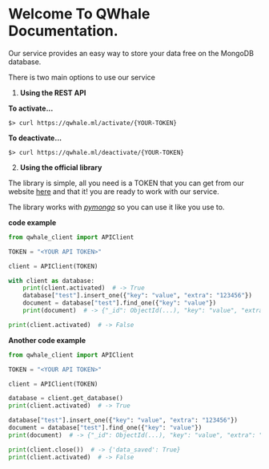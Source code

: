 # Welcome To QWhale Documentation.

Our service provides an easy way to store your data free on the MongoDB database.

There is two main options to use our service  

1) **Using the REST API**

__To activate...__
```
$> curl https://qwhale.ml/activate/{YOUR-TOKEN}
```
__To deactivate...__
```
$> curl https://qwhale.ml/deactivate/{YOUR-TOKEN}
```

2) **Using the official library**

The library is simple, all you need is a TOKEN that you can get from our website [here](http://qwhale.ml)
and that it! you are ready to work with our service.

The library works with [_pymongo_](https://github.com/mongodb/mongo-python-driver) so you can use it like you use to.

**code example**
```python
from qwhale_client import APIClient

TOKEN = "<YOUR API TOKEN>"

client = APIClient(TOKEN)

with client as database:
    print(client.activated)  # -> True
    database["test"].insert_one({"key": "value", "extra": "123456"})
    document = database["test"].find_one({"key": "value"})
    print(document)  # -> {"_id": ObjectId(...), "key": "value", "extra": "123456"}

print(client.activated)  # -> False
```

**Another code example**
```python
from qwhale_client import APIClient

TOKEN = "<YOUR API TOKEN>"

client = APIClient(TOKEN)

database = client.get_database()
print(client.activated)  # -> True

database["test"].insert_one({"key": "value", "extra": "123456"})
document = database["test"].find_one({"key": "value"})
print(document)  # -> {"_id": ObjectId(...), "key": "value", "extra": "123456"}

print(client.close())  # -> {'data_saved': True}
print(client.activated)  # -> False
```
